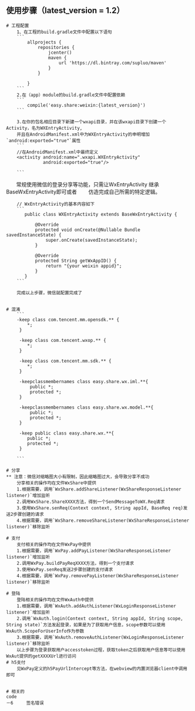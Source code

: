 
## 使用步骤（latest_version = 1.2）
    # 工程配置
        1、在工程的build.gradle文件中配置以下语句
        ```
            allprojects {
                repositories {
                    jcenter()
                    maven {
                        url 'https://dl.bintray.com/supluo/maven'
                    }
                }

            }
        ```
        2.在（app）module的build.gradle文件中配置依赖
        ```
            compile('easy.share:weixin:{latest_version}')
        ```

        3.在你的包名相应目录下新建一个wxapi目录，并在该wxapi目录下创建一个Activity，名为WXEntryActivity,
        并且在AndroidManifest.xml中为WXEntryActivity的申明增加`android:exported="true"`属性
        ```
        //在AndroidManifest.xml中最终定义
        <activity android:name=".wxapi.WXEntryActivity"
                  android:exported="true"/>

        ```
        常规使用微信的登录分享等功能，只需让WxEntryActivity 继承BaseWxEntryActivity即可或者
        仿造完成自己所需的特定逻辑。
      
        // WxEntryActivity的基本内容如下
        ```
           public class WXEntryActivity extends BaseWxEntryActivity {

               @Override
               protected void onCreate(@Nullable Bundle savedInstanceState) {
                   super.onCreate(savedInstanceState);
               }

               @Override
               protected String getWxAppID() {
                   return "{your weixin appid}";
               }
           }
        ```
        
        完成以上步骤，微信就配置完成了


    # 混淆
        ```
        -keep class com.tencent.mm.opensdk.** {
            *;
         }

         -keep class com.tencent.wxop.** {
            *;
         }

         -keep class com.tencent.mm.sdk.** {
            *;
         }

         -keepclassmembernames class easy.share.wx.iml.**{
             public *;
             protected *;
         }

         -keepclassmembernames class easy.share.wx.model.**{
             public *;
             protected *;
         }

         -keep public class easy.share.wx.**{
            public *;
            protected *;
         }

        ```

    # 分享
    ** 注意：微信对缩略图大小有限制，因此缩略图过大，会导致分享不成功
        分享相关的操作均在文件WxShare中提供
        1.根据需要，调用`WxShare.addShareListener(WxShareResponseListener listener)`增加监听
        2.调用WxShare.ShareXXXX方法，得到一个SendMessageToWX.Req请求
        3.使用WxShare.senReq(Context context, String appId, BaseReq req)发送2步骤创建的请求
        4.根据需要，调用`WxShare.removeShareListener(WxShareResponseListener listener)`移除监听

    # 支付
        支付相关的操作均在文件WxPay中提供
        1.根据需要，调用`WxPay.addPayListener(WxShareResponseListener listener)`增加监听
        2.调用WxPay.buildPayReqXXXX方法，得到一个支付请求
        3.使用WxPay.senReq发送2步骤创建的支付请求
        4.根据需要，调用`WxPay.removePayListener(WxShareResponseListener listener)`移除监听

    # 登陆
        登陆相关的操作均在文件WxAuth中提供
        1.根据需要，调用`WxAuth.addAuthListener(WxLoginResponseListener listener)`增加监听
        2.调用`WxAuth.login(Context context, String appId, String scope, String state)`方法发起登录，如果是为了获取用户信息，scope参数可以使用WxAuth.ScopeForUserInfo作为参数
        3.根据需要，调用`WxAuth.removeAuthListener(WxLoginResponseListener listener)`移除监听
        以上步骤为登录获取用户accesstoken过程，获取token之后获取用户信息等可以使用WxAut提供的getXXXXUrl进行访问
    # h5支付
        见WxPay定义的h5PayUrlIntercept等方法，在webview的内置浏览器client中调用即可


    # 相关的
    code
    －6     签名错误

